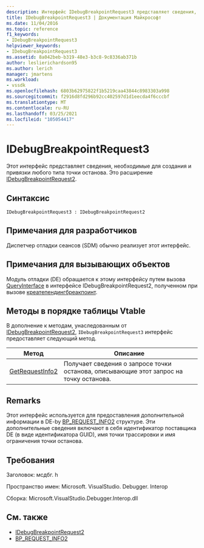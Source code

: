 ```yaml
---
description: Интерфейс IDebugBreakpointRequest3 представляет сведения, необходимые для создания и привязки любого типа точки останова.
title: IDebugBreakpointRequest3 | Документация Майкрософт
ms.date: 11/04/2016
ms.topic: reference
f1_keywords:
- IDebugBreakpointRequest3
helpviewer_keywords:
- IDebugBreakpointRequest3
ms.assetid: 8a042beb-b319-48e3-b3c8-9c8336ab371b
author: leslierichardson95
ms.author: lerich
manager: jmartens
ms.workload:
- vssdk
ms.openlocfilehash: 6803b62975822f1b5219caa43844c8983303a998
ms.sourcegitcommit: f2916d8fd296b92cc402597d1d1eecda4f6cccbf
ms.translationtype: MT
ms.contentlocale: ru-RU
ms.lasthandoff: 03/25/2021
ms.locfileid: "105054417"
---
```

# <a name="idebugbreakpointrequest3"></a>IDebugBreakpointRequest3
Этот интерфейс представляет сведения, необходимые для создания и привязки любого типа точки останова. Это расширение [IDebugBreakpointRequest2](../../../extensibility/debugger/reference/idebugbreakpointrequest2.md).

## <a name="syntax"></a>Синтаксис

```
IDebugBreakpointRequest3 : IDebugBreakpointRequest2
```

## <a name="notes-for-implementers"></a>Примечания для разработчиков
 Диспетчер отладки сеансов (SDM) обычно реализует этот интерфейс.

## <a name="notes-for-callers"></a>Примечания для вызывающих объектов
 Модуль отладки (DE) обращается к этому интерфейсу путем вызова [QueryInterface](/cpp/atl/queryinterface) в интерфейсе IDebugBreakpointRequest2, полученном при вызове [креатепендингбреакпоинт](../../../extensibility/debugger/reference/idebugengine2-creatependingbreakpoint.md).

## <a name="methods-in-vtable-order"></a>Методы в порядке таблицы Vtable
 В дополнение к методам, унаследованным от [IDebugBreakpointRequest2](../../../extensibility/debugger/reference/idebugbreakpointrequest2.md), `IDebugBreakpointRequest3` интерфейс предоставляет следующий метод.

|Метод|Описание|
|------------|-----------------|
|[GetRequestInfo2](../../../extensibility/debugger/reference/idebugbreakpointrequest3-getrequestinfo2.md)|Получает сведения о запросе точки останова, описывающие этот запрос на точку останова.|

## <a name="remarks"></a>Remarks
 Этот интерфейс используется для предоставления дополнительной информации в DE-by [BP_REQUEST_INFO2](../../../extensibility/debugger/reference/bp-request-info2.md) структуре. Эти дополнительные сведения включают в себя идентификатор поставщика DE (в виде идентификатора GUID), имя точки трассировки и имя ограничения точки останова.

## <a name="requirements"></a>Требования
 Заголовок: мсдбг. h

 Пространство имен: Microsoft. VisualStudio. Debugger. Interop

 Сборка: Microsoft.VisualStudio.Debugger.Interop.dll

## <a name="see-also"></a>См. также
- [IDebugBreakpointRequest2](../../../extensibility/debugger/reference/idebugbreakpointrequest2.md)
- [BP_REQUEST_INFO2](../../../extensibility/debugger/reference/bp-request-info2.md)
